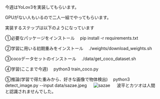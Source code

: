 今週はYoLov3を実装してもらいます。

GPUがない人もいるので二人一組でやってもらいます。

実装するステップは以下のようになっています

①必要なパッケージをインストール
　pip install -r requirements.txt

②学習に用いる初期重みをインストール
　./weights/download_weights.sh
 
③cocoデータセットのインストール
　./data/get_coco_dataset.sh

④学習(ここまで今週)
　python3 train_coco.py

⑤推論(学習で得た重みから、好きな画像で物体検出)
　python3 detect_image.py --input data/sazae.jpeg
　
![sazae](https://user-images.githubusercontent.com/85509359/173790445-a59e5751-096d-4491-b0bd-12cec7cea5bb.jpeg)
　
 波平とカツオは人間と認識されませんでした。
